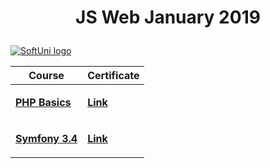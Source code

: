 # <p align="center">JS Web January 2019<p>

<a href="https://softuni.bg/trainings/2163/php-web-development-basics-september2018" rel="Courses" target="_blank">  ![SoftUni logo][logo] <a/>

[logo]: https://softuni.bg/Files/OpenCourses/Icon_PHPBasics.png "PHP Web"

|    Course    |    Certificate                                    | 
|-------------|----------------------------------------------|
|    <p><a href="https://github.com/delian1986/Softuni_PHP/tree/master/PHP%20Web%20September%202018"><b>PHP Basics</b></a><p>       |  <p><a href="https://softuni.bg/certificates/certificates/converttoimage/59993?code=cab3d627"><b>Link</b></a></p>   |
|    <p> <a href="https://github.com/delian1986/Softuni_PHP/tree/master/Symfony"><b>Symfony 3.4</b></a></p>     |    <p><a href="https://softuni.bg/certificates/certificates/converttoimage/64137?code=e450aeb8"><b>Link</b></a></p>                     |
